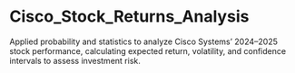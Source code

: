 # Cisco_Stock_Returns_Analysis
Applied probability and statistics to analyze Cisco Systems’ 2024–2025 stock performance, calculating expected return, volatility, and confidence intervals to assess investment risk.
